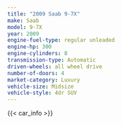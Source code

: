 ```yaml
---
title: "2009 Saab 9-7X"
make: Saab
model: 9-7X
year: 2009
engine-fuel-type: regular unleaded
engine-hp: 300
engine-cylinders: 8
transmission-type: Automatic
driven-wheels: all wheel drive
number-of-doors: 4
market-category: Luxury
vehicle-size: Midsize
vehicle-style: 4dr SUV
---
```


{{< car_info >}}
